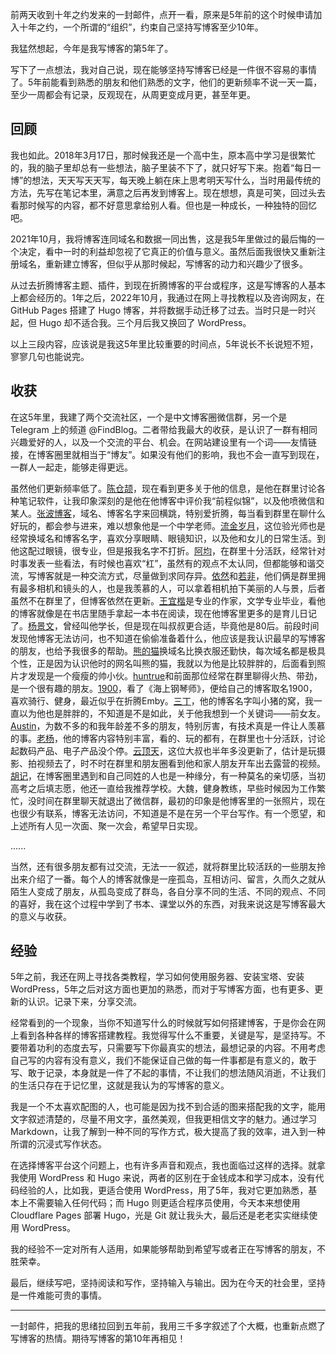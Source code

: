 前两天收到十年之约发来的一封邮件，点开一看，原来是5年前的这个时候申请加入十年之约，一个所谓的“组织”，约束自己坚持写博客至少10年。

我猛然想起，今年是我写博客的第5年了。

写下了一点想法，我对自己说，现在能够坚持写博客已经是一件很不容易的事情了。5年前能看到熟悉的朋友和他们熟悉的文字，他们的更新频率不说一天一篇，至少一周都会有记录，反观现在，从周更变成月更，甚至年更。

## 回顾
我也如此。2018年3月17日，那时候我还是一个高中生，原本高中学习是很繁忙的，我的脑子里却总有一些想法，脑子里装不下了，就只好写下来。抱着“每日一博”的想法，天天写天天写，每天晚上躺在床上思考明天写什么，当时用最传统的方法，先写在笔记本里，满意之后再发到博客上。现在想想，真是可笑，回过头去看那时候写的内容，都不好意思拿给别人看。但也是一种成长，一种独特的回忆吧。

2021年10月，我将博客连同域名和数据一同出售，这是我5年里做过的最后悔的一个决定，看中一时的利益却忽视了它真正的价值与意义。虽然后面我很快又重新注册域名，重新建立博客，但似乎从那时候起，写博客的动力和兴趣少了很多。

从过去折腾博客主题、插件，到现在折腾博客的平台或程序，这是写博客的人基本上都会经历的。1年之后，2022年10月，我通过在网上寻找教程以及咨询网友，在 GitHub Pages 搭建了 Hugo 博客，并将数据手动迁移了过去。当时只是一时兴起，但 Hugo 却不适合我。三个月后我又换回了 WordPress。

以上三段内容，应该说是我这5年里比较重要的时间点，5年说长不长说短不短，寥寥几句也能说完。

## 收获
在这5年里，我建了两个交流社区，一个是中文博客圈微信群，另一个是 Telegram 上的频道 @FindBlog。二者带给我最大的收获，是认识了一群有相同兴趣爱好的人，以及一个交流的平台、机会。在网站建设里有一个词——友情链接，在博客圈里就相当于“博友”。如果没有他们的影响，我也不会一直写到现在，一群人一起走，能够走得更远。

虽然他们更新频率低了。[陈仓颉](https://imzm.im)，现在看到更多关于他的信息，是他在群里讨论各种笔记软件，让我印象深刻的是他在他博客中评价我“前程似锦”，以及他喷微信和某人。[张波博客](https://laozhang.org)，域名、博客名字来回横跳，特别爱折腾，每当看到群里在聊什么好玩的，都会参与进来，难以想象他是一个中学老师。[流金岁月](https://iliu.org)，这位验光师也是经常换域名和博客名字，喜欢分享眼睛、眼镜知识，以及他和女儿的日常生活。到他这配过眼镜，很专业，但是报我名字不打折。[阿均](https://lushaojun.com)，在群里十分活跃，经常针对时事发表一些看法，有时候也喜欢“杠”，虽然有的观点不太认同，但都能够和谐交流，写博客就是一种交流方式，尽量做到求同存异。[依然](https://wind.ink)和[若非](https://ifblog.cn)，他们俩是群里拥有最多相机和镜头的人，也是我羡慕的人，可以拿着相机拍下美丽的人与景，后者虽然不在群里了，但博客依然在更新。[王宜楷](http://www.wangyikai.com)是专业的作家，文学专业毕业，看他的博客就像是在书店里随手拿起一本书在阅读，现在他博客里更多的是育儿日记了。[杨景文](https://www.yangjingwen.cn)，曾经叫他学长，但是现在叫叔叔更合适，毕竟他是80后。前段时间发现他博客无法访问，也不知道在偷偷准备着什么，他应该是我认识最早的写博客的朋友，也给予我很多的帮助。[熊的猫](https://cuan.blog)换域名比换衣服还勤快，每次域名都是极具个性，正是因为认识他时的网名叫熊的猫，我就以为他是比较胖胖的，后面看到照片才发现是一个瘦瘦的帅小伙。[huntrue](https://www.ntiy.com)和前面那位经常在群里聊得火热、带劲，是一个很有趣的朋友。[1900](https://1900.live)，看了《海上钢琴师》，便给自己的博客取名1900，喜欢骑行、健身，最近似乎在折腾Emby。[三丁](https://ezo.biz)，他的博客名字叫小猪的窝，我一直以为他也是胖胖的，不知道是不是如此，关于他我想到一个关键词——前女友。[Austin](https://yufengbiji.com)，为数不多的和我年龄差不多的朋友，特别厉害，有技术真是一件让人羡慕的事。[老杨](https://0xo.net)，他的博客内容特别丰富，看的、玩的都有，在群里也十分活跃，讨论起数码产品、电子产品没个停。[云顶天](https://blog.cloudtosky.com)，这位大叔也半年多没更新了，估计是玩摄影、拍视频去了，时不时在群里和朋友圈看到他和家人朋友开车出去露营的视频。[胡记](https://azhuai.com)，在博客圈里遇到和自己同姓的人也是一种缘分，有一种莫名的亲切感，当初高考之后填志愿，他还一直给我推荐学校。大魏，健身教练，早些时候因为工作繁忙，没时间在群里聊天就退出了微信群，最初的印象是他博客里的一张照片，现在也很少有联系，博客无法访问，不知道是不是在另一个平台写作。有一个愿望，和上述所有人见一次面、聚一次会，希望早日实现。

......

当然，还有很多朋友都有过交流，无法一一叙述，就将群里比较活跃的一些朋友拎出来介绍了一番。每个人的博客就像是一座孤岛，互相访问、留言，久而久之就从陌生人变成了朋友，从孤岛变成了群岛，各自分享不同的生活、不同的观点、不同的喜好，我在这个过程中学到了书本、课堂以外的东西，对我来说这是写博客最大的意义与收获。

## 经验
5年之前，我还在网上寻找各类教程，学习如何使用服务器、安装宝塔、安装 WordPress，5年之后对这方面也更加的熟悉，而对于写博客方面，也有更多、更新的认识。记录下来，分享交流。

经常看到的一个现象，当你不知道写什么的时候就写如何搭建博客，于是你会在网上看到各种各样的博客搭建教程。我觉得写什么不重要，关键是写，是坚持写。不要带着功利的态度去写，只需要写下你最真实的想法，最想记录的内容。不用考虑自己写的内容有没有意义，我们不能保证自己做的每一件事都是有意义的，敢于写、敢于记录，本身就是一件了不起的事情，不让我们的想法随风消逝，不让我们的生活只存在于记忆里，这就是我认为的写博客的意义。

我是一个不太喜欢配图的人，也可能是因为找不到合适的图来搭配我的文字，能用文字叙述清楚的，尽量不用文字，虽然美观，但我更相信文字的魅力。通过学习 Markdown，让我了解到一种不同的写作方式，极大提高了我的效率，进入到一种所谓的沉浸式写作状态。

在选择博客平台这个问题上，也有许多声音和观点，我也面临过这样的选择。就拿我使用 WordPress 和 Hugo 来说，两者的区别在于金钱成本和学习成本，没有代码经验的人，比如我，更适合使用 WordPress，用了5年，我对它更加熟悉，基本上不需要输入任何代码；而 Hugo 则更适合程序员使用，今天本来想使用 Cloudflare Pages 部署 Hugo，光是 Git 就让我头大，最后还是老老实实继续使用 WordPress。

我的经验不一定对所有人适用，如果能够帮助到希望写或者正在写博客的朋友，不胜荣幸。

最后，继续写吧，坚持阅读和写作，坚持输入与输出。因为在今天的社会里，坚持是一件难能可贵的事情。

---
一封邮件，把我的思绪拉回到五年前，我用三千多字叙述了个大概，也重新点燃了写博客的热情。期待写博客的第10年再相见！